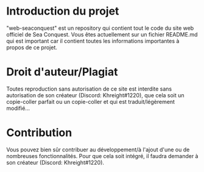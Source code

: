 # Introduction du projet

"web-seaconquest" est un repository qui contient tout le code du site web officiel de Sea Conquest. Vous êtes actuellement sur un fichier README.md qui est important car il contient toutes les informations importantes à propos de ce projet.

# Droit d'auteur/Plagiat

Toutes reproduction sans autorisation de ce site est interdite sans autorisation de son créateur (Discord: Khreight#1220), que cela soit un copie-coller parfait ou un copie-coller et qui est traduit/légèrement modifié...

# Contribution

Vous pouvez bien sûr contribuer au développement/à l'ajout d'une ou de nombreuses fonctionnalités. Pour que cela soit intégré, il faudra demander à son créateur (Discord: Khreight#1220).
